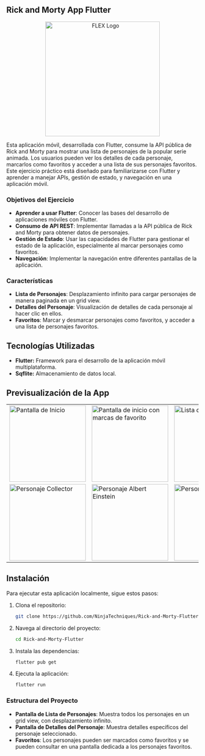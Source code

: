 ## Rick and Morty App Flutter

<p align="center"> 
<img src="https://i.postimg.cc/RCytd3sY/logo-rick-morty.png" alt="FLEX Logo" width="300"/> </p>

Esta aplicación móvil, desarrollada con Flutter, consume la API pública de Rick and Morty para mostrar una lista de personajes de la popular serie animada. Los usuarios pueden ver los detalles de cada personaje, marcarlos como favoritos y acceder a una lista de sus personajes favoritos. Este ejercicio práctico está diseñado para familiarizarse con Flutter y aprender a manejar APIs, gestión de estado, y navegación en una aplicación móvil.

### Objetivos del Ejercicio

-   **Aprender a usar Flutter**: Conocer las bases del desarrollo de aplicaciones móviles con Flutter.
-   **Consumo de API REST**: Implementar llamadas a la API pública de Rick and Morty para obtener datos de personajes.
-   **Gestión de Estado**: Usar las capacidades de Flutter para gestionar el estado de la aplicación, especialmente al marcar personajes como favoritos.
-   **Navegación**: Implementar la navegación entre diferentes pantallas de la aplicación.

### Características

-   **Lista de Personajes**: Desplazamiento infinito para cargar personajes de manera paginada en un grid view.
-   **Detalles del Personaje**: Visualización de detalles de cada personaje al hacer clic en ellos.
-   **Favoritos**: Marcar y desmarcar personajes como favoritos, y acceder a una lista de personajes favoritos.

## Tecnologías Utilizadas

- **Flutter:** Framework para el desarrollo de la aplicación móvil multiplataforma.
- **Sqflite:** Almacenamiento de datos local.

## Previsualización de la App

<table> 
<tr> 
<td>
<img src="https://i.postimg.cc/3RvkchwT/homeApp.jpg" alt="Pantalla de Inicio" width="200"/>
</td> 
<td><img src="https://i.postimg.cc/K8vmgf7h/home-favorites.jpg" alt="Pantalla de inicio con marcas de favorito" width="200"/>
</td>
 <td><img src="https://i.postimg.cc/bNPyqpsJ/favorites-Character.jpg" alt="Lista de favoritos" width="200"/></td> 
 </tr> 
 <tr> <td><img src="https://i.postimg.cc/R02myzkv/details-collector.jpg" alt="Personaje Collector" width="200"/>
 </td> 
 <td><img src="https://i.postimg.cc/9FBWMK7B/details-albert.jpg" alt="Personaje Albert Einstein" width="200"/>
 </td>
 <td><img src="https://i.postimg.cc/fR2D7d5t/details-morty.jpg" alt="Personaje Morty Smith" width="200"/></td>
 </tr> 
 </table>

## Instalación

Para ejecutar esta aplicación localmente, sigue estos pasos:

1. Clona el repositorio:
   ```bash
   git clone https://github.com/NinjaTechniques/Rick-and-Morty-Flutter.git
   ```
2. Navega al directorio del proyecto:
   ```bash
   cd Rick-and-Morty-Flutter
   ```
3. Instala las dependencias:
   ```bash
   flutter pub get
   ```
4. Ejecuta la aplicación:
   ```bash
   flutter run
   ```
### Estructura del Proyecto

-   **Pantalla de Lista de Personajes**: Muestra todos los personajes en un grid view, con desplazamiento infinito.
-   **Pantalla de Detalles del Personaje**: Muestra detalles específicos del personaje seleccionado.
-   **Favoritos**: Los personajes pueden ser marcados como favoritos y se pueden consultar en una pantalla dedicada a los personajes favoritos.
